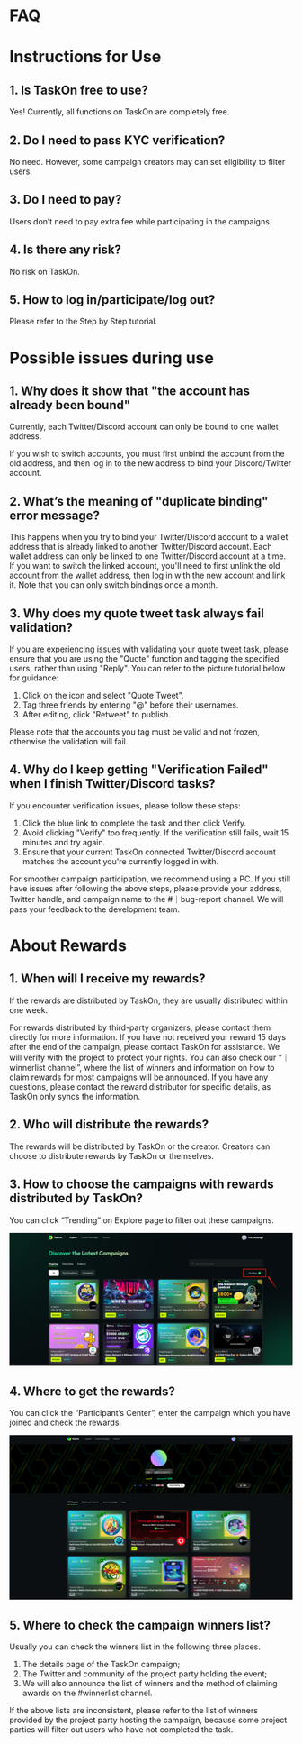 # FAQ

# Instructions for Use

## 1. Is TaskOn free to use?

Yes! Currently, all functions on TaskOn are completely free.

## 2. Do I need to pass KYC verification?

No need. However, some campaign creators may can set eligibility to filter users.

## 3. Do I need to pay?

Users don’t need to pay extra fee while participating in the campaigns.

## 4. Is there any risk?

No risk on TaskOn. 

## 5. How to log in/participate/log out?

Please refer to the Step by Step tutorial.

# Possible issues during use

## 1. Why does it show that "the account has already been bound"

Currently, each Twitter/Discord account can only be bound to one wallet address.

If you wish to switch accounts, you must first unbind the account from the old address, and then log in to the new address to bind your Discord/Twitter account.

## 2. What’s the meaning of "duplicate binding" error message?

This happens when you try to bind your Twitter/Discord account to a wallet address that is already linked to another Twitter/Discord account. Each wallet address can only be linked to one Twitter/Discord account at a time. If you want to switch the linked account, you'll need to first unlink the old account from the wallet address, then log in with the new account and link it. Note that you can only switch bindings once a month.

## 3. Why does my quote tweet task always fail validation?

If you are experiencing issues with validating your quote tweet task, please ensure that you are using the "Quote" function and tagging the specified users, rather than using "Reply". You can refer to the picture tutorial below for guidance:

1. Click on the icon and select "Quote Tweet".
2. Tag three friends by entering "@" before their usernames.
3. After editing, click "Retweet" to publish.

Please note that the accounts you tag must be valid and not frozen, otherwise the validation will fail.

## 4. Why do I keep getting "Verification Failed" when I finish Twitter/Discord tasks?

If you encounter verification issues, please follow these steps:

1. Click the blue link to complete the task and then click Verify.
2. Avoid clicking "Verify" too frequently. If the verification still fails, wait 15 minutes and try again.
3. Ensure that your current TaskOn connected Twitter/Discord account matches the account you're currently logged in with.

For smoother campaign participation, we recommend using a PC. If you still have issues after following the above steps, please provide your address, Twitter handle, and campaign name to the #｜bug-report channel. We will pass your feedback to the development team.

# About Rewards

## 1. When will I receive my rewards?

If the rewards are distributed by TaskOn, they are usually distributed within one week. 

For rewards distributed by third-party organizers, please contact them directly for more information. If you have not received your reward 15 days after the end of the campaign, please contact TaskOn for assistance. We will verify with the project to protect your rights. You can also check our “｜winnerlist channel”, where the list of winners and information on how to claim rewards for most campaigns will be announced. If you have any questions, please contact the reward distributor for specific details, as TaskOn only syncs the information.

## 2. Who will distribute the rewards?

The rewards will be distributed by TaskOn or the creator. Creators can choose to distribute rewards by TaskOn or themselves. 

## 3. How to choose the campaigns with rewards distributed by TaskOn?

You can click “Trending” on Explore page to filter out these campaigns.

![37.png](FAQ%20fe77f9d0167246058f7c7d53193e25c9/37.png)

## 4. Where to get the rewards?

You can click the “Participant’s Center”, enter the campaign which you have joined and check the rewards.

![31.png](FAQ%20fe77f9d0167246058f7c7d53193e25c9/31.png)

## 5. Where to check the campaign winners list?

Usually you can check the winners list in the following three places.

1. The details page of the TaskOn campaign;
2. The Twitter and community of the project party holding the event;
3. We will also announce the list of winners and the method of claiming awards on the #winnerlist channel.

If the above lists are inconsistent, please refer to the list of winners provided by the project party hosting the campaign, because some project parties will filter out users who have not completed the task.